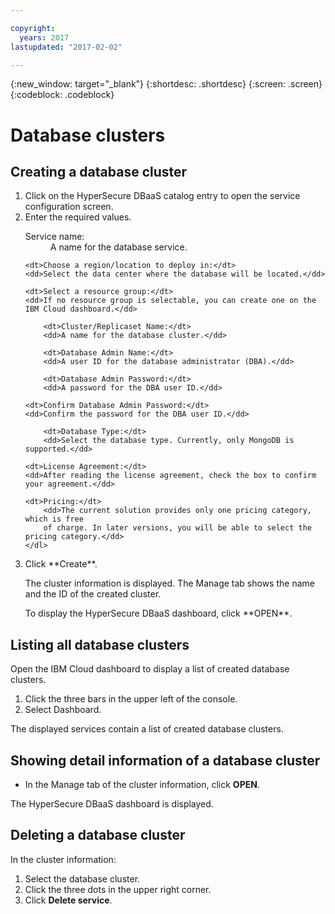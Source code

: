 ```yaml
---

copyright:
  years: 2017
lastupdated: "2017-02-02"

---
```


{:new_window: target="_blank"}
{:shortdesc: .shortdesc}
{:screen: .screen}
{:codeblock: .codeblock}


# Database clusters

## Creating a database cluster

<ol>
<li>Click on the HyperSecure DBaaS catalog entry to open the service configuration screen.</li>
<li>Enter the required values.
	<dl>
		<dt>Service name:</dt>
		<dd>A name for the database service.</dd>

    <dt>Choose a region/location to deploy in:</dt>
    <dd>Select the data center where the database will be located.</dd>

    <dt>Select a resource group:</dt>
    <dd>If no resource group is selectable, you can create one on the IBM Cloud dashboard.</dd>

		<dt>Cluster/Replicaset Name:</dt>
		<dd>A name for the database cluster.</dd>

		<dt>Database Admin Name:</dt>
		<dd>A user ID for the database administrator (DBA).</dd>

		<dt>Database Admin Password:</dt>
		<dd>A password for the DBA user ID.</dd>

    <dt>Confirm Database Admin Password:</dt>
    <dd>Confirm the password for the DBA user ID.</dd>

		<dt>Database Type:</dt>
		<dd>Select the database type. Currently, only MongoDB is supported.</dd>

    <dt>License Agreement:</dt>
    <dd>After reading the license agreement, check the box to confirm your agreement.</dd>

    <dt>Pricing:</dt>
		<dd>The current solution provides only one pricing category, which is free
		of charge. In later versions, you will be able to select the pricing category.</dd>
	</dl>
</li>
<li>Click **Create**.

<p>The cluster information is displayed. The Manage tab shows the name and the ID
of the created cluster.</p>

<p>To display the HyperSecure DBaaS dashboard, click **OPEN**.</p>
</li>
</ol>

## Listing all database clusters

Open the IBM Cloud dashboard to display a list of created database clusters.

<ol>
<li>Click the three bars in the upper left of the console.</li>
<li>Select Dashboard.</li>
</ol>

The displayed services contain a list of created database clusters.

## Showing detail information of a database cluster

* In the Manage tab of the cluster information, click **OPEN**.

The HyperSecure DBaaS dashboard is displayed.

## Deleting a database cluster

In the cluster information:
1. Select the database cluster.
2. Click the three dots in the upper right corner.
3. Click **Delete service**.
